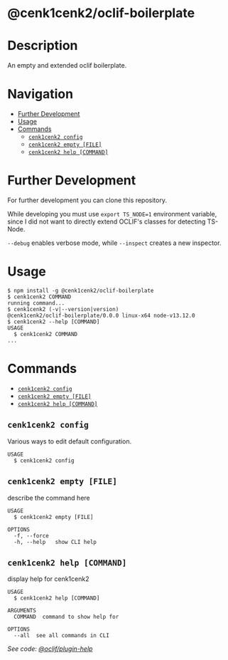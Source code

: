 @cenk1cenk2/oclif-boilerplate
========

# Description

An empty and extended oclif boilerplate.

# Navigation

<!-- toc -->

- [Further Development](#further-development)
- [Usage](#usage)
- [Commands](#commands)
  - [`cenk1cenk2 config`](#cenk1cenk2-config)
  - [`cenk1cenk2 empty [FILE]`](#cenk1cenk2-empty-file)
  - [`cenk1cenk2 help [COMMAND]`](#cenk1cenk2-help-command)

<!-- tocstop -->

# Further Development
For further development you can clone this repository.

While developing you must use `export TS_NODE=1` environment variable, since I did not want to directly extend OCLIF's classes for detecting TS-Node.

`--debug` enables verbose mode, while `--inspect` creates a new inspector.

# Usage

<!-- usage -->
```sh-session
$ npm install -g @cenk1cenk2/oclif-boilerplate
$ cenk1cenk2 COMMAND
running command...
$ cenk1cenk2 (-v|--version|version)
@cenk1cenk2/oclif-boilerplate/0.0.0 linux-x64 node-v13.12.0
$ cenk1cenk2 --help [COMMAND]
USAGE
  $ cenk1cenk2 COMMAND
...
```
<!-- usagestop -->

# Commands

<!-- commands -->
* [`cenk1cenk2 config`](#cenk1cenk2-config)
* [`cenk1cenk2 empty [FILE]`](#cenk1cenk2-empty-file)
* [`cenk1cenk2 help [COMMAND]`](#cenk1cenk2-help-command)

## `cenk1cenk2 config`

Various ways to edit default configuration.

```
USAGE
  $ cenk1cenk2 config
```

## `cenk1cenk2 empty [FILE]`

describe the command here

```
USAGE
  $ cenk1cenk2 empty [FILE]

OPTIONS
  -f, --force
  -h, --help   show CLI help
```

## `cenk1cenk2 help [COMMAND]`

display help for cenk1cenk2

```
USAGE
  $ cenk1cenk2 help [COMMAND]

ARGUMENTS
  COMMAND  command to show help for

OPTIONS
  --all  see all commands in CLI
```

_See code: [@oclif/plugin-help](https://github.com/oclif/plugin-help/blob/v3.0.1/src/commands/help.ts)_
<!-- commandsstop -->
